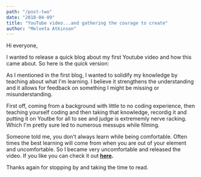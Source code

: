 ```yaml
---
path: "/post-two"
date: "2018-04-09"
title: "YouTube video...and gathering the courage to create"
author: "Melveta Atkinson"
---
```


Hi everyone,

I wanted to release a quick blog about my first Youtube video and how this came about. So here is the quick version:

As I mentioned in the first blog, I wanted to solidify my knowledge by teaching about what I'm learning. I believe it strengthens the understanding and it allows for feedback on something I might be missing or misunderstanding.

First off, coming from a background with little to no coding experience, then teaching yourself coding and then taking that knowledge, recordig it and putting it on Youtbe for all to see and judge is extrememly nerve racking. Which I'm pretty sure led to numerous messups while filming. 

Someone told me, you don't always learn while being comfortable. Often times the best learning will come from when you are out of your element and uncomfortable. So I became very uncomfortable and released the video. If you like you can check it out **[here](https://www.youtube.com/watch?v=brw5s5dhM7o&t=5s).**

Thanks again for stopping by and taking the time to read.